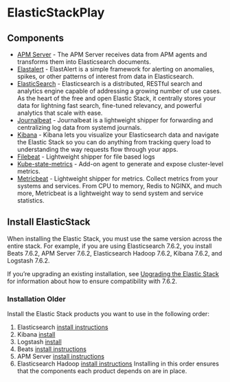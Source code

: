 # ElasticStackPlay

## Components

* [APM Server](https://www.elastic.co/guide/en/apm/server/current/index.html) - The APM Server receives data from APM agents and transforms them into Elasticsearch documents.
* [Elastalert](https://github.com/Yelp/elastalert) - ElastAlert is a simple framework for alerting on anomalies, spikes, or other patterns of interest from data in Elasticsearch.
* [ElasticSearch](https://www.elastic.co/elasticsearch/) - Elasticsearch is a distributed, RESTful search and analytics engine capable of addressing a growing number of use cases. As the heart of the free and open Elastic Stack, it centrally stores your data for lightning fast search, fine-tuned relevancy, and powerful analytics that scale with ease.
* [Journalbeat](https://www.elastic.co/guide/en/beats/journalbeat/current/index.html) - Journalbeat is a lightweight shipper for forwarding and centralizing log data from systemd journals.
* [Kibana](https://www.elastic.co/kibana) - Kibana lets you visualize your Elasticsearch data and navigate the Elastic Stack so you can do anything from tracking query load to understanding the way requests flow through your apps.
* [Filebeat](https://www.elastic.co/beats/filebeat) - Lightweight shipper for file based logs
* [Kube-state-metrics](https://github.com/kubernetes/kube-state-metrics) - Add-on agent to generate and expose cluster-level metrics.
* [Metricbeat](https://www.elastic.co/beats/metricbeat) - Lightweight shipper for metrics. Collect metrics from your systems and services. From CPU to memory, Redis to NGINX, and much more, Metricbeat is a lightweight way to send system and service statistics.

## Install ElasticStack

When installing the Elastic Stack, you must use the same version across the entire stack. For example, if you are using Elasticsearch 7.6.2, you install Beats 7.6.2, APM Server 7.6.2, Elasticsearch Hadoop 7.6.2, Kibana 7.6.2, and Logstash 7.6.2.

If you’re upgrading an existing installation, see [Upgrading the Elastic Stack](https://www.elastic.co/guide/en/elastic-stack/current/upgrading-elastic-stack.html) for information about how to ensure compatibility with 7.6.2.

### Installation Older

Install the Elastic Stack products you want to use in the following order:

1. Elasticsearch [install instructions](https://www.elastic.co/guide/en/elasticsearch/reference/7.6/install-elasticsearch.html)
2. Kibana [install](https://www.elastic.co/guide/en/kibana/7.6/install.html)
3. Logstash [install](https://www.elastic.co/guide/en/logstash/7.6/installing-logstash.html)
4. Beats [install instructions](https://www.elastic.co/guide/en/beats/libbeat/7.6/getting-started.html)
5. APM Server [install instructions](https://www.elastic.co/guide/en/apm/server/7.0/installing.html)
6. Elasticsearch Hadoop [install instructions](https://www.elastic.co/guide/en/elasticsearch/hadoop/7.6/install.html)
Installing in this order ensures that the components each product depends on are in place.
